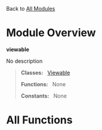 Back to [All Modules](https://github.com/pyrustic/viewable/blob/master/docs/modules/README.md#readme)

# Module Overview

**viewable**
 
No description

> **Classes:** &nbsp; [Viewable](https://github.com/pyrustic/viewable/blob/master/docs/modules/content/viewable/content/classes/Viewable.md#class-viewable)
>
> **Functions:** &nbsp; None
>
> **Constants:** &nbsp; None

# All Functions



